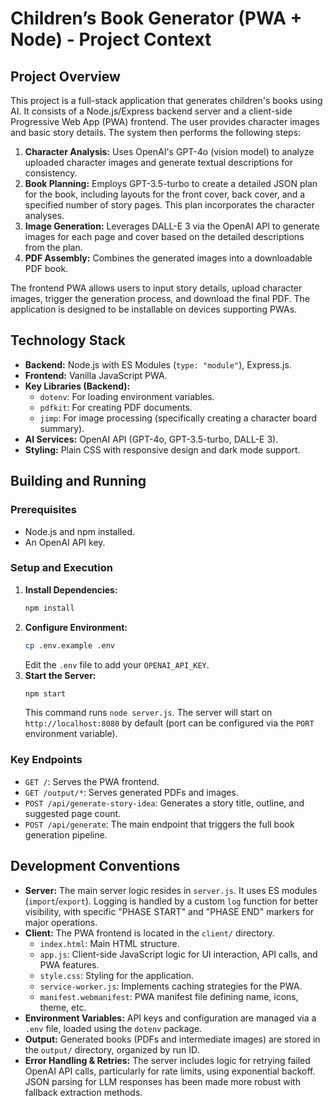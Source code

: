 # Children’s Book Generator (PWA + Node) - Project Context

## Project Overview

This project is a full-stack application that generates children's books using AI. It consists of a Node.js/Express backend server and a client-side Progressive Web App (PWA) frontend. The user provides character images and basic story details. The system then performs the following steps:

1.  **Character Analysis:** Uses OpenAI's GPT-4o (vision model) to analyze uploaded character images and generate textual descriptions for consistency.
2.  **Book Planning:** Employs GPT-3.5-turbo to create a detailed JSON plan for the book, including layouts for the front cover, back cover, and a specified number of story pages. This plan incorporates the character analyses.
3.  **Image Generation:** Leverages DALL-E 3 via the OpenAI API to generate images for each page and cover based on the detailed descriptions from the plan.
4.  **PDF Assembly:** Combines the generated images into a downloadable PDF book.

The frontend PWA allows users to input story details, upload character images, trigger the generation process, and download the final PDF. The application is designed to be installable on devices supporting PWAs.

## Technology Stack

*   **Backend:** Node.js with ES Modules (`type: "module"`), Express.js.
*   **Frontend:** Vanilla JavaScript PWA.
*   **Key Libraries (Backend):**
    *   `dotenv`: For loading environment variables.
    *   `pdfkit`: For creating PDF documents.
    *   `jimp`: For image processing (specifically creating a character board summary).
*   **AI Services:** OpenAI API (GPT-4o, GPT-3.5-turbo, DALL-E 3).
*   **Styling:** Plain CSS with responsive design and dark mode support.

## Building and Running

### Prerequisites

*   Node.js and npm installed.
*   An OpenAI API key.

### Setup and Execution

1.  **Install Dependencies:**
    ```bash
    npm install
    ```
2.  **Configure Environment:**
    ```bash
    cp .env.example .env
    ```
    Edit the `.env` file to add your `OPENAI_API_KEY`.
3.  **Start the Server:**
    ```bash
    npm start
    ```
    This command runs `node server.js`. The server will start on `http://localhost:8080` by default (port can be configured via the `PORT` environment variable).

### Key Endpoints

*   `GET /`: Serves the PWA frontend.
*   `GET /output/*`: Serves generated PDFs and images.
*   `POST /api/generate-story-idea`: Generates a story title, outline, and suggested page count.
*   `POST /api/generate`: The main endpoint that triggers the full book generation pipeline.

## Development Conventions

*   **Server:** The main server logic resides in `server.js`. It uses ES modules (`import`/`export`). Logging is handled by a custom `log` function for better visibility, with specific "PHASE START" and "PHASE END" markers for major operations.
*   **Client:** The PWA frontend is located in the `client/` directory.
    *   `index.html`: Main HTML structure.
    *   `app.js`: Client-side JavaScript logic for UI interaction, API calls, and PWA features.
    *   `style.css`: Styling for the application.
    *   `service-worker.js`: Implements caching strategies for the PWA.
    *   `manifest.webmanifest`: PWA manifest file defining name, icons, theme, etc.
*   **Environment Variables:** API keys and configuration are managed via a `.env` file, loaded using the `dotenv` package.
*   **Output:** Generated books (PDFs and intermediate images) are stored in the `output/` directory, organized by run ID.
*   **Error Handling & Retries:** The server includes logic for retrying failed OpenAI API calls, particularly for rate limits, using exponential backoff. JSON parsing for LLM responses has been made more robust with fallback extraction methods.